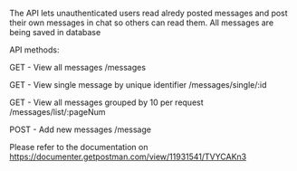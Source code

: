 The API lets unauthenticated users read alredy posted messages and post their own messages in chat so others can read them. All messages are being saved in database

API methods:

GET - View all messages
/messages

GET - View single message by unique identifier
/messages/single/:id

GET - View all messages grouped by 10 per request
/messages/list/:pageNum

POST - Add new messages
/message

Please refer to the documentation on https://documenter.getpostman.com/view/11931541/TVYCAKn3
